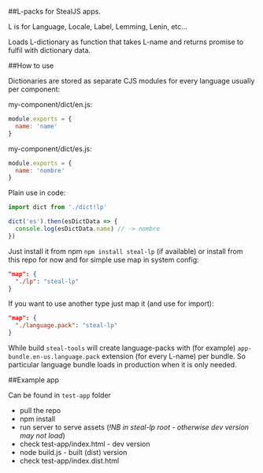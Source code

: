 ##L-packs for StealJS apps.

L is for Language, Locale, Label, Lemming, Lenin, etc... 

Loads L-dictionary as function that takes L-name and returns promise to fulfil with dictionary data.

##How to use

Dictionaries are stored as separate CJS modules for every language usually per component:

my-component/dict/en.js:
```javascript
module.exports = {
  name: 'name'
}
```

my-component/dict/es.js:
```javascript
module.exports = {
  name: 'nombre'
}
```

Plain use in code:
```javascript
import dict from './dict!lp'

dict('es').then(esDictData => {
  console.log(esDictData.name) // -> nombre
})
```
Just install it from npm `npm install steal-lp` (if available) or install from this repo for now and for simple use map in system config:
```json
"map": {
  "./lp": "steal-lp"
}
```
 
If you want to use another type just map it (and use for import):
```json
"map": {
  "./language.pack": "steal-lp"
}
```
While build `steal-tools` will create language-packs with (for example) `app-bundle.en-us.language.pack` extension (for every L-name) per bundle. 
So particular language bundle loads in production when it is only needed.

##Example app
 
Can be found in `test-app` folder
- pull the repo
- npm install
- run server to serve assets (*!NB in steal-lp root - otherwise dev version may not load*)
- check test-app/index.html - dev version
- node build.js - built (dist) version
- check test-app/index.dist.html